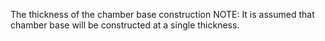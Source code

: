 The thickness of the chamber base construction
NOTE: It is assumed that chamber base will be constructed at a single thickness.